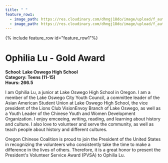 ```yaml
---
title: " "
feature_row1:
  - image_path: https://res.cloudinary.com/dhngj18do/image/upload/f_auto,q_auto/v1/images/pvsa/2023_Ophilia_Lu
  - image_path: https://res.cloudinary.com/dhngj18do/image/upload/f_auto,q_auto/v1/images/activities/year_2023
---
```


{% include feature_row id="feature_row1"%}

# Ophilia Lu - Gold Award

**School: Lake Oswego High School**  
**Category: Teens (11-15)**  
**Hours: 266.5**  

I am Ophilia Lu, a junior at Lake Oswego High School in Oregon. I am a member of the Lake Oswego City Youth Council, a committee leader of the Asian American Student Union at Lake Oswego High School, the vice president of the Lions Club VisionEnvoy Branch of Lake Oswego, as well as a Youth Leader of the Chinese Youth and Women Development Organization. I enjoy emceeing, writing, reading, and learning about history and culture. I also love to volunteer and serve the community, as well as teach people about history and different cultures.

Oregon Chinese Coalition is proud to join the President of the United States in recognizing the volunteers who consistently take the time to make a difference in the lives of others. Therefore, it is a great honor to present the President's Volunteer Service Award (PVSA) to Ophilia Lu.
